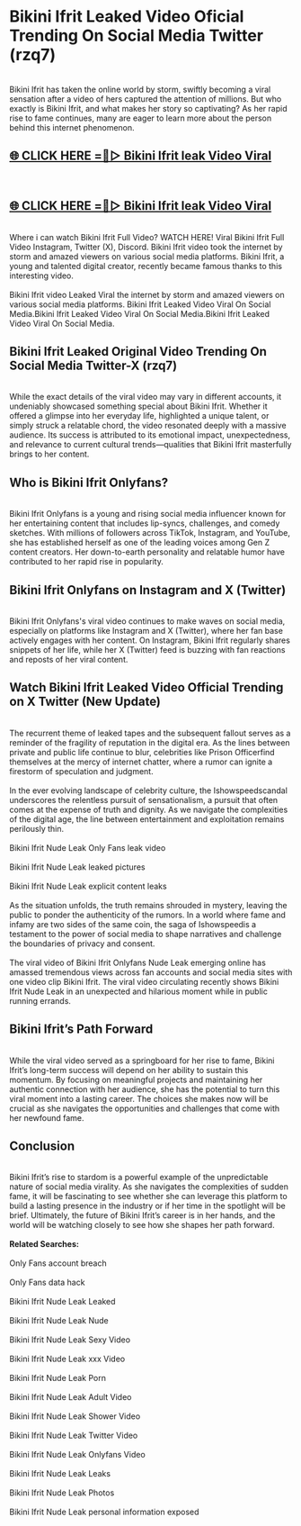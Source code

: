 # Bikini Ifrit Leaked Video Oficial Trending On Social Media Twitter (rzq7)
<br>
Bikini Ifrit has taken the online world by storm, swiftly becoming a viral sensation after a video of hers captured the attention of millions. But who exactly is Bikini Ifrit, and what makes her story so captivating? As her rapid rise to fame continues, many are eager to learn more about the person behind this internet phenomenon.
<br>
<h2><a href="https://v.mview.online/p/url.html?title=Bikini_Ifrit&ref=git">🌐 CLICK HERE =👙▷ Bikini Ifrit leak Video Viral</a></h2>
<br>
<h2><a href="https://v.mview.online/p/url.html?title=Bikini_Ifrit&ref=git">🌐 CLICK HERE =👙▷ Bikini Ifrit leak Video Viral</a></h2>
<br>
Where i can watch Bikini Ifrit Full Video? WATCH HERE! Viral Bikini Ifrit Full Video Instagram, Twitter (X), Discord. Bikini Ifrit video took the internet by storm and amazed viewers on various social media platforms. Bikini Ifrit, a young and talented digital creator, recently became famous thanks to this interesting video.
<br><br>
Bikini Ifrit video Leaked Viral the internet by storm and amazed viewers on various social media platforms. Bikini Ifrit Leaked Video Viral On Social Media.Bikini Ifrit Leaked Video Viral On Social Media.Bikini Ifrit Leaked Video Viral On Social Media.
<br>
<h2>Bikini Ifrit Leaked Original Video Trending On Social Media Twitter-X (rzq7)</h2>
<br>
While the exact details of the viral video may vary in different accounts, it undeniably showcased something special about Bikini Ifrit. Whether it offered a glimpse into her everyday life, highlighted a unique talent, or simply struck a relatable chord, the video resonated deeply with a massive audience. Its success is attributed to its emotional impact, unexpectedness, and relevance to current cultural trends—qualities that Bikini Ifrit masterfully brings to her content.
<br>
<h2>Who is Bikini Ifrit Onlyfans?</h2>
<br>
Bikini Ifrit Onlyfans is a young and rising social media influencer known for her entertaining content that includes lip-syncs, challenges, and comedy sketches. With millions of followers across TikTok, Instagram, and YouTube, she has established herself as one of the leading voices among Gen Z content creators. Her down-to-earth personality and relatable humor have contributed to her rapid rise in popularity.
<br>
<h2>Bikini Ifrit Onlyfans on Instagram and X (Twitter)</h2>
<br>
Bikini Ifrit Onlyfans's viral video continues to make waves on social media, especially on platforms like Instagram and X (Twitter), where her fan base actively engages with her content. On Instagram, Bikini Ifrit regularly shares snippets of her life, while her X (Twitter) feed is buzzing with fan reactions and reposts of her viral content.
<br>
<h2>Watch Bikini Ifrit Leaked Video Official Trending on X Twitter (New Update)</h2>
<br>
The recurrent theme of leaked tapes and the subsequent fallout serves as a reminder of the fragility of reputation in the digital era. As the lines between private and public life continue to blur, celebrities like Prison Officerfind themselves at the mercy of internet chatter, where a rumor can ignite a firestorm of speculation and judgment.
<br><br>
In the ever evolving landscape of celebrity culture, the Ishowspeedscandal underscores the relentless pursuit of sensationalism, a pursuit that often comes at the expense of truth and dignity. As we navigate the complexities of the digital age, the line between entertainment and exploitation remains perilously thin.
<br><br>
Bikini Ifrit Nude Leak Only Fans leak video
<br><br>
Bikini Ifrit Nude Leak leaked pictures
<br><br>
Bikini Ifrit Nude Leak explicit content leaks
<br><br>
As the situation unfolds, the truth remains shrouded in mystery, leaving the public to ponder the authenticity of the rumors. In a world where fame and infamy are two sides of the same coin, the saga of Ishowspeedis a testament to the power of social media to shape narratives and challenge the boundaries of privacy and consent.
<br><br>
The viral video of Bikini Ifrit Onlyfans Nude Leak emerging online has amassed tremendous views across fan accounts and social media sites with one video clip Bikini Ifrit. The viral video circulating recently shows Bikini Ifrit Nude Leak in an unexpected and hilarious moment while in public running errands.
<br>
<h2>Bikini Ifrit’s Path Forward</h2>
<br>
While the viral video served as a springboard for her rise to fame, Bikini Ifrit’s long-term success will depend on her ability to sustain this momentum. By focusing on meaningful projects and maintaining her authentic connection with her audience, she has the potential to turn this viral moment into a lasting career. The choices she makes now will be crucial as she navigates the opportunities and challenges that come with her newfound fame.
<br>
<h2>Conclusion</h2>
<br>
Bikini Ifrit’s rise to stardom is a powerful example of the unpredictable nature of social media virality. As she navigates the complexities of sudden fame, it will be fascinating to see whether she can leverage this platform to build a lasting presence in the industry or if her time in the spotlight will be brief. Ultimately, the future of Bikini Ifrit’s career is in her hands, and the world will be watching closely to see how she shapes her path forward.
<br><br>
<strong>Related Searches:</strong>
<br><br>
Only Fans account breach
<br><br>
Only Fans data hack
<br><br>
Bikini Ifrit Nude Leak Leaked
<br><br>
Bikini Ifrit Nude Leak Nude
<br><br>
Bikini Ifrit Nude Leak Sexy Video
<br><br>
Bikini Ifrit Nude Leak xxx Video
<br><br>
Bikini Ifrit Nude Leak Porn
<br><br>
Bikini Ifrit Nude Leak Adult Video
<br><br>
Bikini Ifrit Nude Leak Shower Video
<br><br>
Bikini Ifrit Nude Leak Twitter Video
<br><br>
Bikini Ifrit Nude Leak Onlyfans Video
<br><br>
Bikini Ifrit Nude Leak Leaks
<br><br>
Bikini Ifrit Nude Leak Photos
<br><br>
Bikini Ifrit Nude Leak personal information exposed